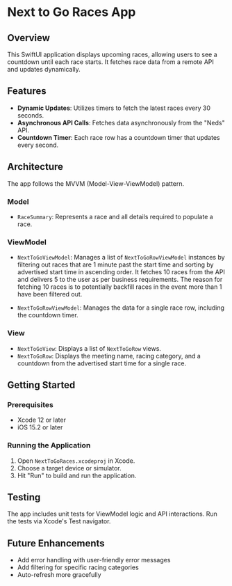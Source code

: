 # Next to Go Races App

## Overview
This SwiftUI application displays upcoming races, allowing users to see a countdown until each race starts. It fetches race data from a remote API and updates dynamically.

## Features
- **Dynamic Updates**: Utilizes timers to fetch the latest races every 30 seconds.
- **Asynchronous API Calls**: Fetches data asynchronously from the "Neds" API.
- **Countdown Timer**: Each race row has a countdown timer that updates every second.

## Architecture

The app follows the MVVM (Model-View-ViewModel) pattern.

### Model

- `RaceSummary`: Represents a race and all details required to populate a race.

### ViewModel

- `NextToGoViewModel`: Manages a list of `NextToGoRowViewModel` instances by filtering out races that are 1 minute past the start time and sorting by advertised start time in ascending order. It fetches 10 races from the API and delivers 5 to the user as per business requirements. The reason for fetching 10 races is to potentially backfill races in the event more than 1 have been filtered out.

- `NextToGoRowViewModel`: Manages the data for a single race row, including the countdown timer.

### View

- `NextToGoView`: Displays a list of `NextToGoRow` views.
- `NextToGoRow`: Displays the meeting name, racing category, and a countdown from the advertised start time for a single race.

## Getting Started
### Prerequisites
- Xcode 12 or later
- iOS 15.2 or later

### Running the Application
1. Open `NextToGoRaces.xcodeproj` in Xcode.
2. Choose a target device or simulator.
3. Hit "Run" to build and run the application.

## Testing
The app includes unit tests for ViewModel logic and API interactions. Run the tests via Xcode's Test navigator.

## Future Enhancements
- Add error handling with user-friendly error messages
- Add filtering for specific racing categories
- Auto-refresh more gracefully
